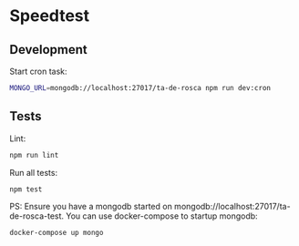 # Speedtest

## Development

Start cron task:

```sh
MONGO_URL=mongodb://localhost:27017/ta-de-rosca npm run dev:cron
```

## Tests

Lint:

```sh
npm run lint
```

Run all tests:

```sh
npm test
```

PS: Ensure you have a mongodb started on mongodb://localhost:27017/ta-de-rosca-test. You can use docker-compose to startup mongodb:

```sh
docker-compose up mongo
```
